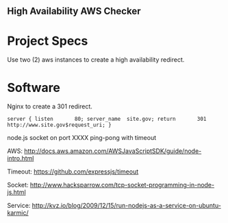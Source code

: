 ## High Availability AWS Checker

# Project Specs
Use two (2) aws instances to create a high availability redirect.

# Software
Nginx to create a 301 redirect.

`
  server {
    listen       80;
    server_name  site.gov;
    return       301 http://www.site.gov$request_uri;
  }
`

node.js
  socket on port XXXX 
  ping-pong with timeout

  AWS: http://docs.aws.amazon.com/AWSJavaScriptSDK/guide/node-intro.html

  Timeout: https://github.com/expressjs/timeout

  Socket: http://www.hacksparrow.com/tcp-socket-programming-in-node-js.html

  Service: http://kvz.io/blog/2009/12/15/run-nodejs-as-a-service-on-ubuntu-karmic/


